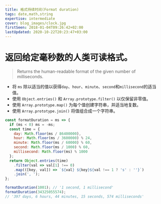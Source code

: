 ```yaml
---
title: 格式持续时间(Format duration)
tags: date,math,string
expertise: intermediate
cover: blog_images/clock.jpg
firstSeen: 2018-01-04T09:26:42+02:00
lastUpdated: 2020-10-22T20:23:47+03:00
---
```


# 返回给定毫秒数的人类可读格式。
> Returns the human-readable format of the given number of milliseconds.

- 将 `ms` 除以适当的值以获得`day`、`hour`、`minute`、`second`和`millisecond`的适当值。
- 使用 `Object.entries()` 和 `Array.prototype.filter()` 以仅保留非零值。
- 使用 `Array.prototype.map()` 为每个值创建字符串，并适当地复数。
- 使用 `Array.prototype.join()` 将值组合成一个字符串。

```js
const formatDuration = ms => {
  if (ms < 0) ms = -ms;
  const time = {
    day: Math.floor(ms / 86400000),
    hour: Math.floor(ms / 3600000) % 24,
    minute: Math.floor(ms / 60000) % 60,
    second: Math.floor(ms / 1000) % 60,
    millisecond: Math.floor(ms) % 1000
  };
  return Object.entries(time)
    .filter(val => val[1] !== 0)
    .map(([key, val]) => `${val} ${key}${val !== 1 ? 's' : ''}`)
    .join(', ');
};
```

```js
formatDuration(1001); // '1 second, 1 millisecond'
formatDuration(34325055574);
// '397 days, 6 hours, 44 minutes, 15 seconds, 574 milliseconds'
```
